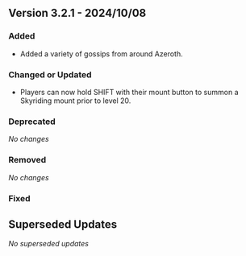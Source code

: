 ## Version 3.2.1 - 2024/10/08

### Added
  - Added a variety of gossips from around Azeroth.
### Changed or Updated
  - Players can now hold SHIFT with their mount button to summon a Skyriding mount prior to level 20.
### Deprecated
_No changes_
### Removed
_No changes_
### Fixed

## Superseded Updates
_No superseded updates_